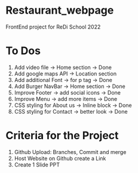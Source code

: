 # Restaurant_webpage
FrontEnd project for ReDi School 2022
# To Dos
1. Add video file -> Home section -> Done
2. Add google maps API -> Location section
3. Add additional Font -> for p tag -> Done
4. Add Burger NavBar -> Home section -> Done
5. Improve Footer -> add social icons -> Done
6. Improve Menu -> add more items -> Done
7. CSS styling for About us -> Inline block -> Done
8. CSS styling for Contact -> better look -> Done
# Criteria for the Project
1. Github Upload: Branches, Commit and merge
2. Host Website on Github create a Link 
3. Create 1 Slide PPT



